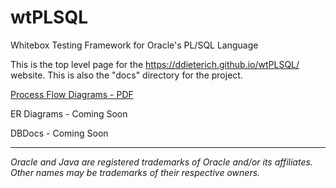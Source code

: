 # wtPLSQL
Whitebox Testing Framework for Oracle's PL/SQL Language

This is the top level page for the https://ddieterich.github.io/wtPLSQL/ website. This is also the "docs" directory for the project.

[Process Flow Diagrams - PDF](Process_Flow.pdf)

ER Diagrams - Coming Soon

DBDocs - Coming Soon

---

_Oracle and Java are registered trademarks of Oracle and/or its affiliates. Other names may be trademarks of their respective owners._
